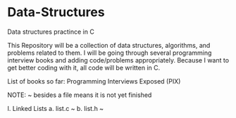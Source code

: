Data-Structures
===============

Data structures practince in C

This Repository will be a collection of data structures, algorithms, and problems related to them. I will be going through several programming interview books and adding code/problems appropriately. Because I want to get better coding with it, all code will be written in C.

List of books so far:
Programming Interviews Exposed (PIX)

NOTE: ~ besides a file means it is not yet finished

I. Linked Lists
  a. list.c ~
  b. list.h ~
